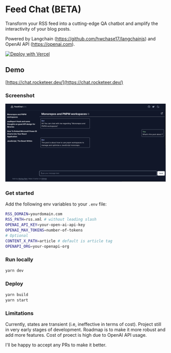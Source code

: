 # Feed Chat (BETA)

Transform your RSS feed into a cutting-edge QA chatbot and amplify the interactivity of your blog posts. 

Powered by Langchain (https://github.com/hwchase17/langchainjs) and OpenAI API (https://openai.com).

[![Deploy with Vercel](https://vercel.com/button)](https://vercel.com/new/clone?repository-url=https%3A%2F%2Fgithub.com%2Fakshay5995%2Ffeed-chat&env=OPENAI_API_KEY,OPEN_API_MAX_TOKENS,RSS_DOMAIN,RSS_PATH,CONTENT_X_PATH&project-name=feed-chat&repository-name=feed-chat&demo-title=Feed%20Chat&demo-description=Feed%20chat%20allow%20you%20to%20give%20an%20interface%20to%20your%20blog%20users%20to%20ask%20questions%20and%20interact%20with%20your%20blog%20posts%20in%20QA%20style.%20Powered%20by%20Langchain%20and%20OpenAI.&demo-url=https%3A%2F%2Fchat.rocketeer.dev)


## Demo

[https://chat.rocketeer.dev/](https://chat.rocketeer.dev/)

### Screenshot

![Screenshot](https://raw.githubusercontent.com/akshay5995/feed-chat/main/docs/screenshot.png)

### Get started

Add the following env variables to your `.env` file:

```sh
RSS_DOMAIN=yourdomain.com
RSS_PATH=rss.xml # without leading slash
OPENAI_API_KEY=your-open-ai-api-key
OPENAI_MAX_TOKENS=number-of-tokens
# Optional
CONTENT_X_PATH=article # default is article tag
OPENAPI_ORG=your-openapi-org
```

### Run locally

```sh
yarn dev
```

### Deploy

```sh
yarn build
yarn start
```

### Limitations

Currently, states are transient (i.e, ineffective in terms of cost). Project still in very early stages of development. Roadmap is to make it more robust and add more features. Cost of proect is high due to OpenAI API usage.

I'll be happy to accept any PRs to make it better.